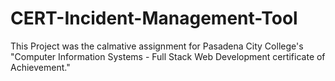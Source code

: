 # CERT-Incident-Management-Tool
This Project was the calmative assignment for Pasadena City College's "Computer Information Systems - Full Stack Web Development certificate of Achievement."
